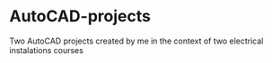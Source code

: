 # AutoCAD-projects
Two AutoCAD projects created by me in the context of two electrical instalations courses 

